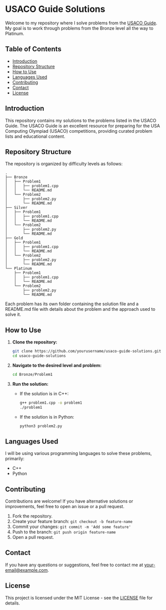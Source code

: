 # USACO Guide Solutions

Welcome to my repository where I solve problems from the [USACO Guide](https://usaco.guide/). My goal is to work through problems from the Bronze level all the way to Platinum.

## Table of Contents

- [Introduction](#introduction)
- [Repository Structure](#repository-structure)
- [How to Use](#how-to-use)
- [Languages Used](#languages-used)
- [Contributing](#contributing)
- [Contact](#contact)
- [License](#license)

## Introduction

This repository contains my solutions to the problems listed in the USACO Guide. The USACO Guide is an excellent resource for preparing for the USA Computing Olympiad (USACO) competitions, providing curated problem lists and educational content.

## Repository Structure

The repository is organized by difficulty levels as follows:

```
.
├── Bronze
│   ├── Problem1
│   │   ├── problem1.cpp
│   │   └── README.md
│   └── Problem2
│       ├── problem2.py
│       └── README.md
├── Silver
│   ├── Problem1
│   │   ├── problem1.cpp
│   │   └── README.md
│   └── Problem2
│       ├── problem2.py
│       └── README.md
├── Gold
│   ├── Problem1
│   │   ├── problem1.cpp
│   │   └── README.md
│   └── Problem2
│       ├── problem2.py
│       └── README.md
└── Platinum
    ├── Problem1
    │   ├── problem1.cpp
    │   └── README.md
    └── Problem2
        ├── problem2.py
        └── README.md
```

Each problem has its own folder containing the solution file and a README.md file with details about the problem and the approach used to solve it.

## How to Use

1. **Clone the repository:**
    ```bash
    git clone https://github.com/yourusername/usaco-guide-solutions.git
    cd usaco-guide-solutions
    ```

2. **Navigate to the desired level and problem:**
    ```bash
    cd Bronze/Problem1
    ```

3. **Run the solution:**
    - If the solution is in C++:
      ```bash
      g++ problem1.cpp -o problem1
      ./problem1
      ```
    - If the solution is in Python:
      ```bash
      python3 problem2.py
      ```

## Languages Used

I will be using various programming languages to solve these problems, primarily:
- C++
- Python

## Contributing

Contributions are welcome! If you have alternative solutions or improvements, feel free to open an issue or a pull request.

1. Fork the repository.
2. Create your feature branch: `git checkout -b feature-name`
3. Commit your changes: `git commit -m 'Add some feature'`
4. Push to the branch: `git push origin feature-name`
5. Open a pull request.

## Contact

If you have any questions or suggestions, feel free to contact me at [your-email@example.com](mailto:your-email@example.com).

## License

This project is licensed under the MIT License - see the [LICENSE](LICENSE) file for details.

